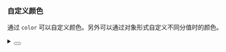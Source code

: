 ### 自定义颜色

通过 `color` 可以自定义颜色。另外可以通过对象形式自定义不同分值时的颜色。

<div class="cell-demo vp-raw">
  <yc-space direction="vertical">
    <yc-rate color="red" />
    <yc-rate :color="color" />
  </yc-space>
</div>

<script setup>
const color = {
  2: 'red',
  4: 'green',
  5: 'blue',
};
</script>

<details>
<summary>
 <button class="code-btn"  >
    <icon-code />
 </button>
</summary>

```vue
<template>
  <yc-space direction="vertical">
    <yc-rate color="red" />
    <yc-rate :color="color" />
  </yc-space>
</template>

<script setup>
const color = {
  2: 'red',
  4: 'green',
  5: 'blue',
};
</script>
```

</details>
